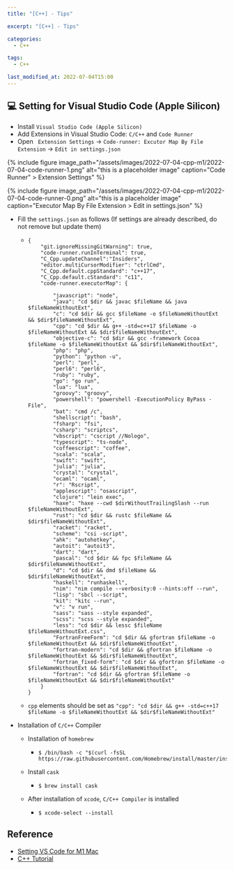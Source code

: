 ```yaml
---
title: "[C++] - Tips"

excerpt: "[C++] - Tips"

categories:
  - C++

tags:
  - C++

last_modified_at: 2022-07-04T15:00
---
```


## 💻 Setting for Visual Studio Code (Apple Silicon)

- Install ```Visual Studio Code (Apple Silicon)```
- Add Extensions in Visual Studio Code: ```C/C++``` and ```Code Runner```
- Open ``` Extension Settings```  → ```Code-runner: Excutor Map By File Extension``` →  ```Edit in settings.json```

{% include figure image_path="/assets/images/2022-07-04-cpp-m1/2022-07-04-code-runner-1.png" alt="this is a placeholder image" caption="Code Runner" > Extension Settings" %}

{% include figure image_path="/assets/images/2022-07-04-cpp-m1/2022-07-04-code-runner-0.png" alt="this is a placeholder image" caption="Executor Map By File Extension > Edit in settings.json" %}

- Fill the ```settings.json``` as follows (If settings are already described, do not remove but update them)

  - ```
    {
        "git.ignoreMissingGitWarning": true,
        "code-runner.runInTerminal": true,      
        "C_Cpp.updateChannel":"Insiders",
        "editor.multiCursorModifier": "ctrlCmd",
        "C_Cpp.default.cppStandard": "c++17",
        "C_Cpp.default.cStandard": "c11",
        "code-runner.executorMap": {
            
            "javascript": "node",
            "java": "cd $dir && javac $fileName && java $fileNameWithoutExt",
            "c": "cd $dir && gcc $fileName -o $fileNameWithoutExt && $dir$fileNameWithoutExt",
            "cpp": "cd $dir && g++ -std=c++17 $fileName -o $fileNameWithoutExt && $dir$fileNameWithoutExt",
            "objective-c": "cd $dir && gcc -framework Cocoa $fileName -o $fileNameWithoutExt && $dir$fileNameWithoutExt",
            "php": "php",
            "python": "python -u",
            "perl": "perl",
            "perl6": "perl6",
            "ruby": "ruby",
            "go": "go run",
            "lua": "lua",
            "groovy": "groovy",
            "powershell": "powershell -ExecutionPolicy ByPass -File",
            "bat": "cmd /c",
            "shellscript": "bash",
            "fsharp": "fsi",
            "csharp": "scriptcs",
            "vbscript": "cscript //Nologo",
            "typescript": "ts-node",
            "coffeescript": "coffee",
            "scala": "scala",
            "swift": "swift",
            "julia": "julia",
            "crystal": "crystal",
            "ocaml": "ocaml",
            "r": "Rscript",
            "applescript": "osascript",
            "clojure": "lein exec",
            "haxe": "haxe --cwd $dirWithoutTrailingSlash --run $fileNameWithoutExt",
            "rust": "cd $dir && rustc $fileName && $dir$fileNameWithoutExt",
            "racket": "racket",
            "scheme": "csi -script",
            "ahk": "autohotkey",
            "autoit": "autoit3",
            "dart": "dart",
            "pascal": "cd $dir && fpc $fileName && $dir$fileNameWithoutExt",
            "d": "cd $dir && dmd $fileName && $dir$fileNameWithoutExt",
            "haskell": "runhaskell",
            "nim": "nim compile --verbosity:0 --hints:off --run",
            "lisp": "sbcl --script",
            "kit": "kitc --run",
            "v": "v run",
            "sass": "sass --style expanded",
            "scss": "scss --style expanded",
            "less": "cd $dir && lessc $fileName $fileNameWithoutExt.css",
            "FortranFreeForm": "cd $dir && gfortran $fileName -o $fileNameWithoutExt && $dir$fileNameWithoutExt",
            "fortran-modern": "cd $dir && gfortran $fileName -o $fileNameWithoutExt && $dir$fileNameWithoutExt",
            "fortran_fixed-form": "cd $dir && gfortran $fileName -o $fileNameWithoutExt && $dir$fileNameWithoutExt",
            "fortran": "cd $dir && gfortran $fileName -o $fileNameWithoutExt && $dir$fileNameWithoutExt"
        }
    }
    ```

  - ```cpp``` elements should be set as ```"cpp": "cd $dir && g++ -std=c++17 $fileName -o $fileNameWithoutExt && $dir$fileNameWithoutExt"```

- Installation of ```C/C++``` Compiler

  - Installation of ```homebrew```

    - ```
      $ /bin/bash -c "$(curl -fsSL https://raw.githubusercontent.com/Homebrew/install/master/install.sh)"
      ```

  - Install ```cask```

    - ```
      $ brew install cask
      ```

  - After installation of ```xcode```, ```C/C++ Compiler``` is installed

    - ```
      $ xcode-select --install
      ```



## Reference

- [Setting VS Code for M1 Mac](https://stg0123.github.io/study/5/)
- [C++ Tutorial](https://min-zero.tistory.com/entry/C-%EA%B8%B0%EB%B3%B8-%EA%B3%B5%EB%B6%80%EC%A0%95%EB%A6%AC-1-C-%ED%94%84%EB%A1%9C%EA%B7%B8%EB%9E%98%EB%B0%8D-%EC%A4%80%EB%B9%84-%EB%8B%A8%EA%B3%84?category=824232)

